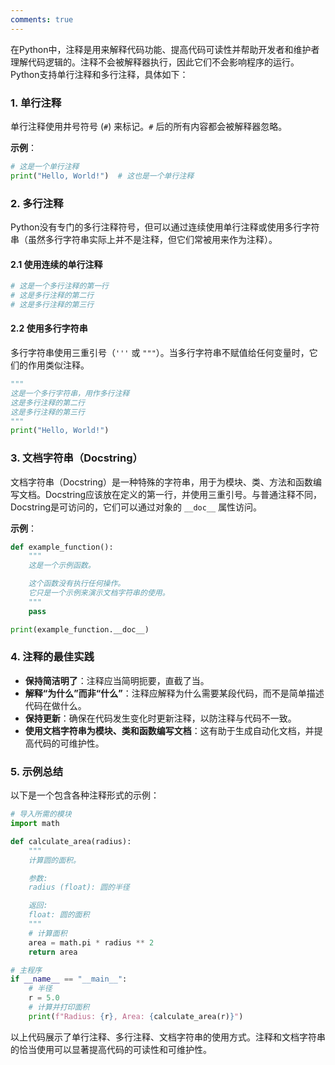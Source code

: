 ```yaml
---
comments: true
---
```


在Python中，注释是用来解释代码功能、提高代码可读性并帮助开发者和维护者理解代码逻辑的。注释不会被解释器执行，因此它们不会影响程序的运行。Python支持单行注释和多行注释，具体如下：

### 1. 单行注释

单行注释使用井号符号 (`#`) 来标记。`#` 后的所有内容都会被解释器忽略。

**示例**：

```python
# 这是一个单行注释
print("Hello, World!")  # 这也是一个单行注释

```

### 2. 多行注释

Python没有专门的多行注释符号，但可以通过连续使用单行注释或使用多行字符串（虽然多行字符串实际上并不是注释，但它们常被用来作为注释）。

#### 2.1 使用连续的单行注释

```python
# 这是一个多行注释的第一行
# 这是多行注释的第二行
# 这是多行注释的第三行

```

#### 2.2 使用多行字符串

多行字符串使用三重引号（`'''` 或 `"""`）。当多行字符串不赋值给任何变量时，它们的作用类似注释。

```python
"""
这是一个多行字符串，用作多行注释
这是多行注释的第二行
这是多行注释的第三行
"""
print("Hello, World!")

```

### 3. 文档字符串（Docstring）

文档字符串（Docstring）是一种特殊的字符串，用于为模块、类、方法和函数编写文档。Docstring应该放在定义的第一行，并使用三重引号。与普通注释不同，Docstring是可访问的，它们可以通过对象的 `__doc__` 属性访问。

**示例**：

```python
def example_function():
    """
    这是一个示例函数。

    这个函数没有执行任何操作。
    它只是一个示例来演示文档字符串的使用。
    """
    pass

print(example_function.__doc__)

```

### 4. 注释的最佳实践

- **保持简洁明了**：注释应当简明扼要，直截了当。
- **解释“为什么”而非“什么”**：注释应解释为什么需要某段代码，而不是简单描述代码在做什么。
- **保持更新**：确保在代码发生变化时更新注释，以防注释与代码不一致。
- **使用文档字符串为模块、类和函数编写文档**：这有助于生成自动化文档，并提高代码的可维护性。

### 5. 示例总结

以下是一个包含各种注释形式的示例：

```python
# 导入所需的模块
import math

def calculate_area(radius):
    """
    计算圆的面积。

    参数:
    radius (float): 圆的半径

    返回:
    float: 圆的面积
    """
    # 计算面积
    area = math.pi * radius ** 2
    return area

# 主程序
if __name__ == "__main__":
    # 半径
    r = 5.0
    # 计算并打印面积
    print(f"Radius: {r}, Area: {calculate_area(r)}")

```

以上代码展示了单行注释、多行注释、文档字符串的使用方式。注释和文档字符串的恰当使用可以显著提高代码的可读性和可维护性。